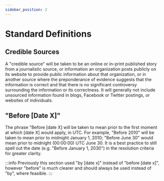 ```yaml
---
sidebar_position: 2
---
```


# Standard Definitions

## Credible Sources

A "credible source" will be taken to be an online or in-print published story from a journalistic source, or information an organization posts publicly on its website to provide public information about that organization, or in another source where the preponderance of evidence suggests that the information is correct and that there is no significant controversy surrounding the information or its correctness. It will generally not include unsourced information found in blogs, Facebook or Twitter postings, or websites of individuals.

## "Before [Date X]"

The phrase "Before [date X] will be taken to mean prior to the first moment at which [date X] would apply, in UTC. For example, "Before 2010" will be taken to mean prior to midnight January 1, 2010; "Before June 30" would mean prior to midnight (00:00:00) UTC June 30. It is a best practice to still spell out the date (e.g. "Before January 1, 2030") in the resolution criteria for greater clarity.

:::info
Previously this section used "by [date x]" instead of "before [date x]", however "before" is much clearer and should always be used instead of "by", where feasible.
:::